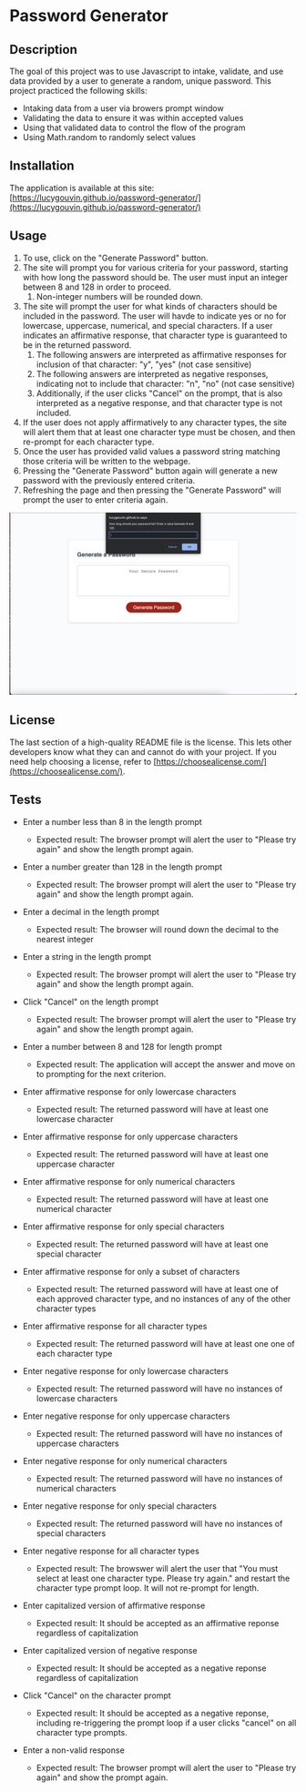 # Password Generator

## Description

The goal of this project was to use Javascript to intake, validate, and use data provided by a user to generate a random, unique password.
This project practiced the following skills:
- Intaking data from a user via browers prompt window
- Validating the data to ensure it was within accepted values
- Using that validated data to control the flow of the program
- Using Math.random to randomly select values

## Installation

The application is available at this site:[https://lucygouvin.github.io/password-generator/](https://lucygouvin.github.io/password-generator/)

## Usage

1. To use, click on the "Generate Password" button. 
2. The site will prompt you for various criteria for your password, starting with how long the password should be. The user must input an integer between 8 and 128 in order to proceed. 
    1. Non-integer numbers will be rounded down.
3. The site will prompt the user for what kinds of characters should be included in the password. The user will havde to indicate yes or no for lowercase, uppercase, numerical, and special characters. If a user indicates an affirmative response, that character type is guaranteed to be in the returned password.
    1. The following answers are interpreted as affirmative responses for inclusion of that character: "y", "yes" (not case sensitive)
    2. The following answers are interpreted as negative responses, indicating not to include that character: "n", "no" (not case sensitive)
    3. Additionally, if the user clicks "Cancel" on the prompt, that is also interpreted as a negative response, and that character type is not included.
4. If the user does not apply affirmatively to any character types, the site will alert them that at least one character type must be chosen, and then re-prompt for each character type.
5. Once the user has provided valid values a password string matching those criteria will be written to the webpage. 
6. Pressing the "Generate Password" button again will generate a new password with the previously entered criteria.
7. Refreshing the page and then pressing the "Generate Password" will prompt the user to enter criteria again. 

![Screenshot of password generator page with a browser prompt asking for password length](/images/password_generator1.png)

## License

The last section of a high-quality README file is the license. This lets other developers know what they can and cannot do with your project. If you need help choosing a license, refer to [https://choosealicense.com/](https://choosealicense.com/).

## Tests

- Enter a number less than 8 in the length prompt
    - Expected result: The browser prompt will alert the user to "Please try again" and show the length prompt again.
- Enter a number greater than 128 in the length prompt
    - Expected result: The browser prompt will alert the user to "Please try again" and show the length prompt again.
- Enter a decimal in the length prompt
    - Expected result: The browser will round down the decimal to the nearest integer
- Enter a string in the length prompt
    - Expected result: The browser prompt will alert the user to "Please try again" and show the length prompt again.
- Click "Cancel" on the length prompt
    - Expected result: The browser prompt will alert the user to "Please try again" and show the length prompt again.
- Enter a number between 8 and 128 for length prompt
    - Expected result: The application will accept the answer and move on to prompting for the next criterion.
- Enter affirmative response for only lowercase characters
    - Expected result: The returned password will have at least one lowercase character
- Enter affirmative response for only uppercase characters
    - Expected result: The returned password will have at least one uppercase character
- Enter affirmative response for only numerical characters
    - Expected result: The returned password will have at least one numerical character
- Enter affirmative response for only special characters
    - Expected result: The returned password will have at least one special character
- Enter affirmative response for only a subset of characters
    - Expected result: The returned password will have at least one of each approved character type, and no instances of any of the other character types
- Enter affirmative response for all character types
    - Expected result: The returned password will have at least one one of each character type

- Enter negative response for only lowercase characters
    - Expected result: The returned password will have no instances of lowercase characters
- Enter negative response for only uppercase characters
    - Expected result: The returned password will have no instances of uppercase characters
- Enter negative response for only numerical characters
    - Expected result: The returned password will have no instances of numerical characters
- Enter negative response for only special characters
    - Expected result: The returned password will have no instances of special characters

- Enter negative response for all character types
    - Expected result: The browswer will alert the user that "You must select at least one character type. Please try again." and restart the character type prompt loop. It will not re-prompt for length.
- Enter capitalized version of affirmative response
    - Expected result: It should be accepted as an affirmative reponse regardless of capitalization
- Enter capitalized version of negative response
    - Expected result: It should be accepted as a negative reponse regardless of capitalization
- Click "Cancel" on the character prompt
    - Expected result: It should be accepted as a negative reponse, including re-triggering the prompt loop if a user clicks "cancel" on all character type prompts.
- Enter a non-valid response
    - Expected result: The browser prompt will alert the user to "Please try again" and show the prompt again.




